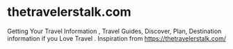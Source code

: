 # thetravelerstalk.com
Getting Your Travel Information , Travel Guides, Discover,  Plan, Destination information if you Love Travel . Inspiration from https://thetravelerstalk.com/
